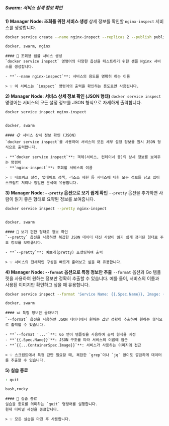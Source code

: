 ##### Swarm: 서비스 상세 정보 확인 #####

**1) Manager Node: 조회를 위한 서비스 생성**
상세 정보를 확인할 `nginx-inspect` 서비스를 생성합니다.

```bash
docker service create --name nginx-inspect --replicas 2 --publish published=8085,target=80 nginx
```

```tech
docker, swarm, nginx
```

```desc
#### 🚀 조회용 샘플 서비스 생성
`docker service inspect` 명령어의 다양한 옵션을 테스트하기 위한 샘플 Nginx 서비스를 생성합니다.

- **`--name nginx-inspect`**: 서비스의 용도를 명확히 하는 이름

> 💡 이 서비스는 `inspect` 명령어의 출력을 확인하는 용도로만 사용됩니다.
```

**2) Manager Node: 서비스 상세 정보 확인 (JSON 형태)**
`docker service inspect` 명령어는 서비스의 모든 설정 정보를 JSON 형식으로 자세하게 출력합니다.

```bash
docker service inspect nginx-inspect
```
```no-err-check
```
```tech
docker, swarm
```

```desc
#### 📋 서비스 상세 정보 확인 (JSON)
`docker service inspect`를 사용하여 서비스의 모든 세부 설정 정보를 원시 JSON 형식으로 출력합니다.

- **`docker service inspect`**: 객체(서비스, 컨테이너 등)의 상세 정보를 보여주는 명령어
- **`nginx-inspect`**: 조회할 서비스의 이름

> 💡 네트워크 설정, 업데이트 정책, 리소스 제한 등 서비스에 대한 모든 정보를 담고 있어 스크립트 처리나 정밀한 분석에 유용합니다.
```

**3) Manager Node: `--pretty` 옵션으로 보기 쉽게 확인**
`--pretty` 옵션을 추가하면 사람이 읽기 좋은 형태로 요약된 정보를 보여줍니다.

```bash
docker service inspect --pretty nginx-inspect
```
```no-err-check
```

```tech
docker, swarm
```

```desc
#### 📄 보기 편한 형태로 정보 확인
`--pretty` 옵션을 사용하면 복잡한 JSON 데이터 대신 사람이 읽기 쉽게 정리된 형태로 주요 정보를 보여줍니다.

- **`--pretty`**: 예쁘게(pretty) 포맷팅하여 출력

> 💡 서비스의 전체적인 구성을 빠르게 훑어보고 싶을 때 유용합니다.
```

**4) Manager Node: `--format` 옵션으로 특정 정보만 추출**
`--format` 옵션과 Go 템플릿을 사용하여 원하는 정보만 정확히 추출할 수 있습니다. 예를 들어, 서비스의 이름과 사용된 이미지만 확인하고 싶을 때 유용합니다.

```bash
docker service inspect --format 'Service Name: {{.Spec.Name}}, Image: {{.Spec.TaskTemplate.ContainerSpec.Image}}' nginx-inspect
```

```tech
docker, swarm
```

```desc
#### 📊 특정 정보만 골라보기
`--format` 옵션을 사용하면 JSON 데이터에서 원하는 값만 정확히 추출하여 원하는 형식으로 출력할 수 있습니다.

- **`--format '...'`**: Go 언어 템플릿을 사용하여 출력 형식을 지정
- **`{{.Spec.Name}}`**: JSON 구조를 따라 서비스의 이름에 접근
- **`{{...ContainerSpec.Image}}`**: 서비스가 사용하는 이미지에 접근

> 💡 스크립트에서 특정 값만 필요할 때, 복잡한 `grep`이나 `jq` 없이도 깔끔하게 데이터를 추출할 수 있습니다.
```

**5) 실습 종료**

```bash
: quit
```

```tech
bash,rocky
```

```desc
#### 👋 실습 종료
실습을 종료를 의미하는 `quit` 명령어를 실행합니다.
현재 터미널 세션을 종료합니다.

> 💡 모든 실습을 마친 후 사용합니다.
```